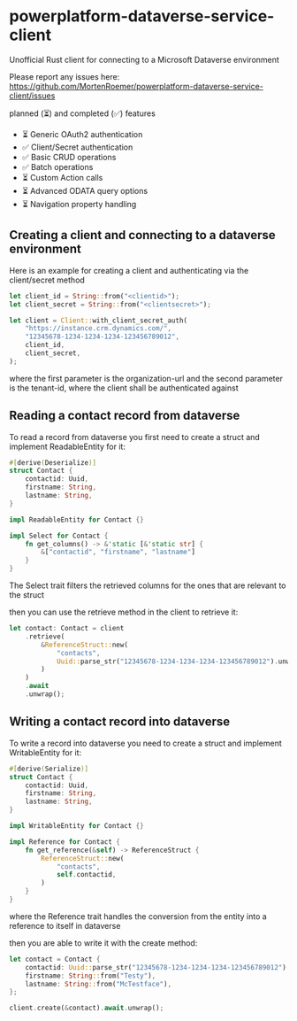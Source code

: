 # powerplatform-dataverse-service-client
Unofficial Rust client for connecting to a Microsoft Dataverse environment

Please report any issues here: https://github.com/MortenRoemer/powerplatform-dataverse-service-client/issues

planned (⏳) and completed (✅) features
- ⏳ Generic OAuth2 authentication
- ✅ Client/Secret authentication
- ✅ Basic CRUD operations
- ✅ Batch operations
- ⏳ Custom Action calls
- ⏳ Advanced ODATA query options
- ⏳ Navigation property handling

## Creating a client and connecting to a dataverse environment

Here is an example for creating a client and authenticating via the client/secret method

```rust
let client_id = String::from("<clientid>");
let client_secret = String::from("<clientsecret>");

let client = Client::with_client_secret_auth(
    "https://instance.crm.dynamics.com/",
    "12345678-1234-1234-1234-123456789012",
    client_id,
    client_secret,
);
```

where the first parameter is the organization-url and the second parameter is
the tenant-id, where the client shall be authenticated against

## Reading a contact record from dataverse

To read a record from dataverse you first need to create a struct and implement ReadableEntity for it:

```rust
#[derive(Deserialize)]
struct Contact {
    contactid: Uuid,
    firstname: String,
    lastname: String,
}

impl ReadableEntity for Contact {}

impl Select for Contact {
    fn get_columns() -> &'static [&'static str] {
        &["contactid", "firstname", "lastname"]
    }
}
```

The Select trait filters the retrieved columns for the ones that are relevant to the struct

then you can use the retrieve method in the client to retrieve it:

```rust
let contact: Contact = client
    .retrieve(
        &ReferenceStruct::new(
            "contacts", 
            Uuid::parse_str("12345678-1234-1234-1234-123456789012").unwrap()
        )
    )
    .await
    .unwrap();
```

## Writing a contact record into dataverse

To write a record into dataverse you need to create a struct and implement WritableEntity for it:

```rust
#[derive(Serialize)]
struct Contact {
    contactid: Uuid,
    firstname: String,
    lastname: String,
}

impl WritableEntity for Contact {}

impl Reference for Contact {
    fn get_reference(&self) -> ReferenceStruct {
        ReferenceStruct::new(
            "contacts", 
            self.contactid,
        )
    }
}
```

where the Reference trait handles the conversion from the entity into a reference to itself in dataverse

then you are able to write it with the create method:

```rust
let contact = Contact {
    contactid: Uuid::parse_str("12345678-1234-1234-1234-123456789012").unwrap(),
    firstname: String::from("Testy"),
    lastname: String::from("McTestface"),
};

client.create(&contact).await.unwrap();
```